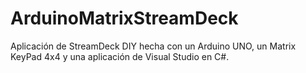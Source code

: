 # ArduinoMatrixStreamDeck
Aplicación de StreamDeck DIY hecha con un Arduino UNO, un Matrix KeyPad 4x4 y una aplicación de Visual Studio en C#.
